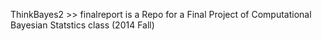 ThinkBayes2 >> finalreport
is a Repo for 
a Final Project of Computational Bayesian Statstics class (2014 Fall)